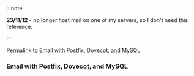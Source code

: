 :::note

**23/11/12** - no longer host mail on one of my servers, so I don't need this reference.

:::

[Permalink to Email with Postfix, Dovecot, and MySQL](https://www.linode.com/docs/email/postfix/email-with-postfix-dovecot-and-mysql "Permalink to Email with Postfix, Dovecot, and MySQL")

### Email with Postfix, Dovecot, and MySQL


